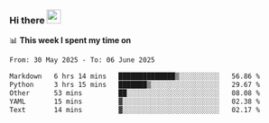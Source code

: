 ### Hi there <a href="https://www.gautamkrishnar.com/"><img src="https://media.giphy.com/media/hvRJCLFzcasrR4ia7z/giphy.gif" width="25px"></a>

📊 **This week I spent my time on**

<!--START_SECTION:waka-->

```txt
From: 30 May 2025 - To: 06 June 2025

Markdown   6 hrs 14 mins   ██████████████▒░░░░░░░░░░   56.86 %
Python     3 hrs 15 mins   ███████▒░░░░░░░░░░░░░░░░░   29.67 %
Other      53 mins         ██░░░░░░░░░░░░░░░░░░░░░░░   08.08 %
YAML       15 mins         ▓░░░░░░░░░░░░░░░░░░░░░░░░   02.38 %
Text       14 mins         ▓░░░░░░░░░░░░░░░░░░░░░░░░   02.17 %
```

<!--END_SECTION:waka-->

